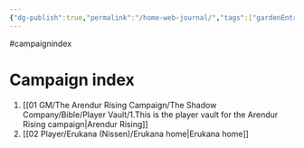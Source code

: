 ```yaml
---
{"dg-publish":true,"permalink":"/home-web-journal/","tags":["gardenEntry"]}
---
```


#campaignindex

# Campaign index

1. [[01 GM/The Arendur Rising Campaign/The Shadow Company/Bible/Player Vault/1.This is the player vault for the Arendur Rising campaign\|Arendur Rising]]
2. [[02 Player/Erukana (Nissen)/Erukana home\|Erukana home]]
